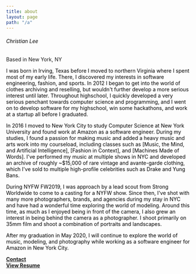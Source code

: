 ```yaml
---
title: about
layout: page
path: "/a"
---
```

###### <span style="color:black">Christian Lee</span>
Based in New York, NY 

<span style="color:black">I was born in Irving, Texas before I moved to northern Virginia where I spent most of my early life. There, I discovered my interests in software engineering, fashion, and sports. In 2012 I began to get into the world of clothes archiving and reselling, but wouldn't further develop a more serious interest until later. Throughout highschool, I quickly developed a very serious penchant towards computer science and programming, and I went on to develop software for my highschool, win some hackathons, and work at a startup all before I graduated.</span>

<span style="color:black">In 2016 I moved to New York City to study Computer Science at New York University and found work at Amazon as a software engineer. During my studies, I found a passion for making music and added a heavy music and arts work into my courseload, including classes such as \[Music, the Mind, and Artificial Intelligence\], \[Fashion in Context\], and \[Machines Made of Words\]. I've performed my music at multiple shows in NYC and developed an archive of roughly ~$15,000 of rare vintage and avante-garde clothing, which I've sold to multiple high-profile celebrities such as Drake and Yung Bans.</span>

<span style="color:black">During NYFW FW2019, I was approach by a lead scout from Strong Worldwide to come to a casting for a NYFW show. Since then, I've shot with many more photographers, brands, and agencies during my stay in NYC and have had a wonderful time exploring the world of modeling. Around this time, as much as I enjoyed being in front of the camera, I also grew an interest in being behind the camera as a photographer. I shoot primarily on 35mm film and shoot a combination of portraits and landscapes.</span>

<span style="color:black">After my graduation in May 2020, I will continue to explore the world of music, modeling, and photography while working as a software engineer for Amazon in New York City.</span>

[**Contact**](mailto:cjlee300@gmail.com)  
[**View Resume**](https://drive.google.com/file/d/168gL-Z3YHDKkhA7HC0T0rEtZKC5XP-M2/view?usp=sharing)